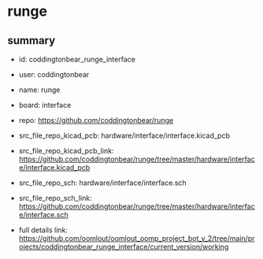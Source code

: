 # runge
 
## summary 
* id: coddingtonbear_runge_interface
* user: coddingtonbear
* name: runge
* board: interface
* repo: https://github.com/coddingtonbear/runge
* src_file_repo_kicad_pcb: hardware/interface/interface.kicad_pcb
* src_file_repo_kicad_pcb_link: https://github.com/coddingtonbear/runge/tree/master/hardware/interface/interface.kicad_pcb


* src_file_repo_sch: hardware/interface/interface.sch
* src_file_repo_sch_link: https://github.com/coddingtonbear/runge/tree/master/hardware/interface/interface.sch
* full details link: https://github.com/oomlout/oomlout_oomp_project_bot_v_2/tree/main/projects/coddingtonbear_runge_interface/current_version/working  







